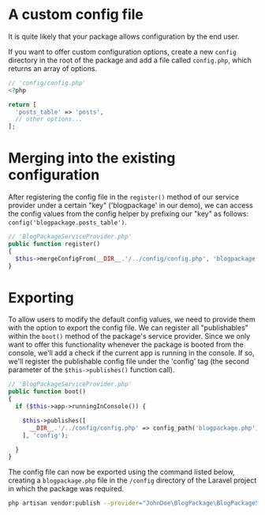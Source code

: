 # A custom config file
It is quite likely that your package allows configuration by the end user.

If you want to offer custom configuration options, create a new `config` directory in the root of the package and add a file called `config.php`, which returns an array of options.

```php
// 'config/config.php'
<?php

return [
  'posts_table' => 'posts',
  // other options...
];
```

# Merging into the existing configuration
After registering the config file in the `register()` method of our service provider under a certain "key" ('blogpackage' in our demo), we can access the config values from the config helper by prefixing our "key" as follows: `config('blogpackage.posts_table')`.

```php
// 'BlogPackageServiceProvider.php'
public function register()
{﻿
  $this->mergeConfigFrom(__DIR__.'/../config/config.php', 'blogpackage'); 
}
```

# Exporting
To allow users to modify the default config values, we need to provide them with the option to export the config file. We can register all "publishables" within the `boot()` method of the package's service provider. Since we only want to offer this functionality whenever the package is booted from the console, we'll add a check if the current app is running in the console. If so, we'll register the publishable config file under the 'config' tag (the second parameter of the `$this->publishes()` function call).

```php
// 'BlogPackageServiceProvider.php'﻿
public function boot()
{﻿
  if ($this->app->runningInConsole()) {

    $this->publishes([
      __DIR__.'/../config/config.php' => config_path('blogpackage.php'),
    ], 'config');

  }
}
```

The config file can now be exported using the command listed below, creating a `blogpackage.php` file in the `/config` directory of the Laravel project in which the package was required.

```bash
php artisan vendor:publish --provider="JohnDoe\BlogPackage\BlogPackageServiceProvider" --tag="config"
```